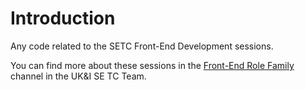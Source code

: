 # Introduction 
Any code related to the SETC Front-End Development sessions. 

You can find more about these sessions in the [Front-End Role Family](https://teams.microsoft.com/l/channel/19%3a5c07d81c94eb47948d190abb1e7d37f8%40thread.skype/Front%2520End%2520Role%2520Family?groupId=560aaa16-2dcb-4d1d-a4cb-f26940826c31&tenantId=cf36141c-ddd7-45a7-b073-111f66d0b30c) channel in the UK&I SE TC Team.
